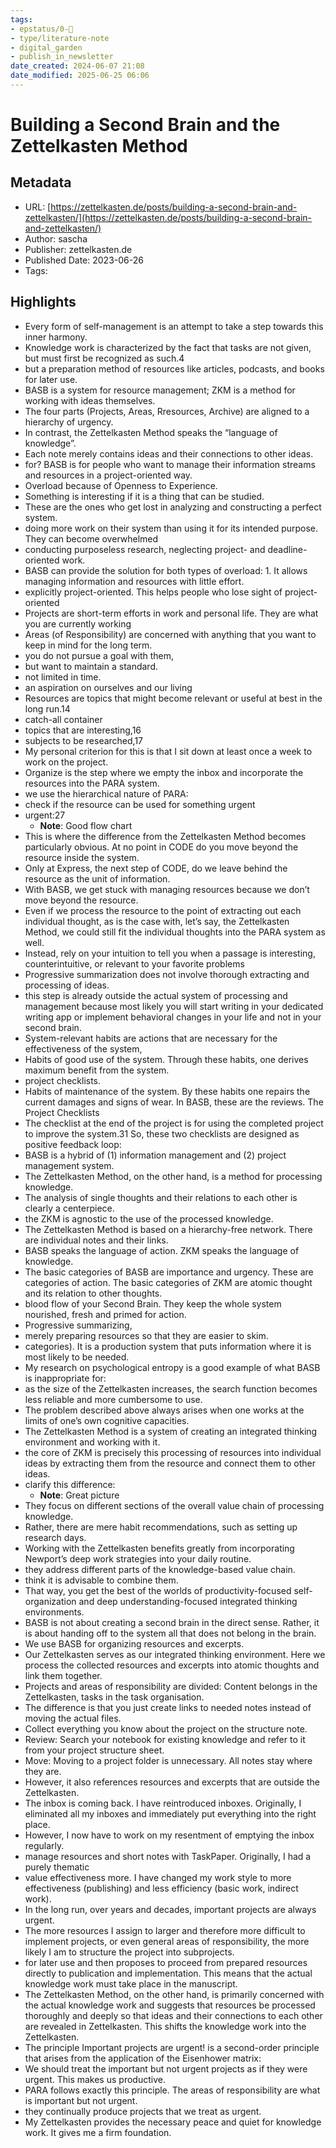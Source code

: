 ```yaml
---
tags: 
- epstatus/0-🌰
- type/literature-note
- digital_garden
- publish_in_newsletter
date_created: 2024-06-07 21:08
date_modified: 2025-06-25 06:06
---
```

# Building a Second Brain and the Zettelkasten Method

## Metadata

* URL: [https://zettelkasten.de/posts/building-a-second-brain-and-zettelkasten/](https://zettelkasten.de/posts/building-a-second-brain-and-zettelkasten/)
* Author: sascha
* Publisher: zettelkasten.de
* Published Date: 2023-06-26
* Tags: 

## Highlights

* Every form of self-management is an attempt to take a step towards this inner harmony.
* Knowledge work is characterized by the fact that tasks are not given, but must first be recognized as such.4
* but a preparation method of resources like articles, podcasts, and books for later use.
* BASB is a system for resource management; ZKM is a method for working with ideas themselves.
* The four parts (Projects, Areas, Rresources, Archive) are aligned to a hierarchy of urgency.
* In contrast, the Zettelkasten Method speaks the “language of knowledge”.
* Each note merely contains ideas and their connections to other ideas.
* for? BASB is for people who want to manage their information streams and resources in a project-oriented way.
* Overload because of Openness to Experience.
* Something is interesting if it is a thing that can be studied.
* These are the ones who get lost in analyzing and constructing a perfect system.
* doing more work on their system than using it for its intended purpose. They can become overwhelmed
* conducting purposeless research, neglecting project- and deadline-oriented work.
* BASB can provide the solution for both types of overload: 1. It allows managing information and resources with little effort.
* explicitly project-oriented. This helps people who lose sight of project-oriented
* Projects are short-term efforts in work and personal life. They are what you are currently working
* Areas (of Responsibility) are concerned with anything that you want to keep in mind for the long term.
* you do not pursue a goal with them,
* but want to maintain a standard.
* not limited in time.
* an aspiration on ourselves and our living
* Resources are topics that might become relevant or useful at best in the long run.14
* catch-all container
* topics that are interesting,16
* subjects to be researched,17
* My personal criterion for this is that I sit down at least once a week to work on the project.
* Organize is the step where we empty the inbox and incorporate the resources into the PARA system.
* we use the hierarchical nature of PARA:
* check if the resource can be used for something urgent
* urgent:27
  * **Note**: Good flow chart
* This is where the difference from the Zettelkasten Method becomes particularly obvious. At no point in CODE do you move beyond the resource inside the system.
* Only at Express, the next step of CODE, do we leave behind the resource as the unit of information.
* With BASB, we get stuck with managing resources because we don’t move beyond the resource.
* Even if we process the resource to the point of extracting out each individual thought, as is the case with, let’s say, the Zettelkasten Method, we could still fit the individual thoughts into the PARA system as well.
* Instead, rely on your intuition to tell you when a passage is interesting, counterintuitive, or relevant to your favorite problems
* Progressive summarization does not involve thorough extracting and processing of ideas.
* this step is already outside the actual system of processing and management because most likely you will start writing in your dedicated writing app or implement behavioral changes in your life and not in your second brain.
* System-relevant habits are actions that are necessary for the effectiveness of the system,
* Habits of good use of the system. Through these habits, one derives maximum benefit from the system.
* project checklists.
* Habits of maintenance of the system. By these habits one repairs the current damages and signs of wear. In BASB, these are the reviews. The Project Checklists
* The checklist at the end of the project is for using the completed project to improve the system.31 So, these two checklists are designed as positive feedback loop:
* BASB is a hybrid of (1) information management and (2) project management system.
* The Zettelkasten Method, on the other hand, is a method for processing knowledge.
* The analysis of single thoughts and their relations to each other is clearly a centerpiece.
* the ZKM is agnostic to the use of the processed knowledge.
* The Zettelkasten Method is based on a hierarchy-free network. There are individual notes and their links.
* BASB speaks the language of action. ZKM speaks the language of knowledge.
* The basic categories of BASB are importance and urgency. These are categories of action. The basic categories of ZKM are atomic thought and its relation to other thoughts.
* blood flow of your Second Brain. They keep the whole system nourished, fresh and primed for action.
* Progressive summarizing,
* merely preparing resources so that they are easier to skim.
* categories). It is a production system that puts information where it is most likely to be needed.
* My research on psychological entropy is a good example of what BASB is inappropriate for:
* as the size of the Zettelkasten increases, the search function becomes less reliable and more cumbersome to use.
* The problem described above always arises when one works at the limits of one’s own cognitive capacities.
* The Zettelkasten Method is a system of creating an integrated thinking environment and working with it.
* the core of ZKM is precisely this processing of resources into individual ideas by extracting them from the resource and connect them to other ideas.
* clarify this difference:
  * **Note**: Great picture
* They focus on different sections of the overall value chain of processing knowledge.
* Rather, there are mere habit recommendations, such as setting up research days.
* Working with the Zettelkasten benefits greatly from incorporating Newport’s deep work strategies into your daily routine.
* they address different parts of the knowledge-based value chain.
* think it is advisable to combine them.
* That way, you get the best of the worlds of productivity-focused self-organization and deep understanding-focused integrated thinking environments.
* BASB is not about creating a second brain in the direct sense. Rather, it is about handing off to the system all that does not belong in the brain.
* We use BASB for organizing resources and excerpts.
* Our Zettelkasten serves as our integrated thinking environment. Here we process the collected resources and excerpts into atomic thoughts and link them together.
* Projects and areas of responsibility are divided: Content belongs in the Zettelkasten, tasks in the task organisation.
* The difference is that you just create links to needed notes instead of moving the actual files.
* Collect everything you know about the project on the structure note.
* Review: Search your notebook for existing knowledge and refer to it from your project structure sheet.
* Move: Moving to a project folder is unnecessary. All notes stay where they are.
* However, it also references resources and excerpts that are outside the Zettelkasten.
* The inbox is coming back. I have reintroduced inboxes. Originally, I eliminated all my inboxes and immediately put everything into the right place.
* However, I now have to work on my resentment of emptying the inbox regularly.
* manage resources and short notes with TaskPaper. Originally, I had a purely thematic
* value effectiveness more. I have changed my work style to more effectiveness (publishing) and less efficiency (basic work, indirect work).
* In the long run, over years and decades, important projects are always urgent.
* The more resources I assign to larger and therefore more difficult to implement projects, or even general areas of responsibility, the more likely I am to structure the project into subprojects.
* for later use and then proposes to proceed from prepared resources directly to publication and implementation. This means that the actual knowledge work must take place in the manuscript.
* The Zettelkasten Method, on the other hand, is primarily concerned with the actual knowledge work and suggests that resources be processed thoroughly and deeply so that ideas and their connections to each other are revealed in Zettelkasten. This shifts the knowledge work into the Zettelkasten.
* The principle Important projects are urgent! is a second-order principle that arises from the application of the Eisenhower matrix:
* We should treat the important but not urgent projects as if they were urgent. This makes us productive.
* PARA follows exactly this principle. The areas of responsibility are what is important but not urgent.
* they continually produce projects that we treat as urgent.
* My Zettelkasten provides the necessary peace and quiet for knowledge work. It gives me a firm foundation.
